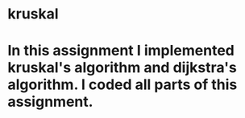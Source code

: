# kruskal
# In this assignment I implemented kruskal's algorithm and dijkstra's algorithm. I coded all parts of this assignment.
